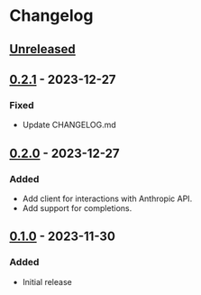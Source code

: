 # Changelog

## [Unreleased]

## [0.2.1] - 2023-12-27

### Fixed

- Update CHANGELOG.md

## [0.2.0] - 2023-12-27

### Added

- Add client for interactions with Anthropic API.
- Add support for completions.

## [0.1.0] - 2023-11-30

### Added

- Initial release

[Unreleased]: https://github.com/d3d1rty/event_logger_rails/compare/0.2.1...HEAD
[0.2.1]: https://github.com/d3d1rty/event_logger_rails/compare/0.2.0...0.2.1
[0.2.0]: https://github.com/d3d1rty/event_logger_rails/compare/0.1.0...0.2.0
[0.1.0]: https://github.com/d3d1rty/event_logger_rails/releases/tag/0.1.0
